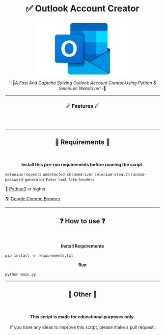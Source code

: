 # <p align="center">✅ Outlook Account Creator</p>
<p align="center"><img src="images/Outlook-Logo.png" alt="Outlook" style="max-width: 60% !important"></p>
<p align="center">✨🚀<em>A Fast And Captcha Solving Outlook Account Creator Using Python &amp; Selenium Webdriver</em>✨🚀</p>

----
### <p align="center">☄ Features ☄</p>
<br>

<br>

-----

## <p align="center">🔩 Requirements 🔩</p>
<br>
<p align="center"> <strong>Install this pre-run requirements before running the script.</strong></p>

`selenium`
`requests`
`undetected-chromedriver`
`selenium-stealth`
`random-password-generator`
`Faker`
`lxml`
`fake-headers`

🐍 <a href="https://www.python.org/">Python3</a> or higher.

🌎 <a href="https://www.google.com/intl/en_us/chrome">Google Chrome Browser</a>
<br>


----

## <p align="center">❓ How to use ❓</p>
<br>
<p align="center"><strong>Install Requirements</strong></p>

```
pip install -r requirements.txt
```


<p align="center"><strong>Run</strong></p>

```
python main.py
```

----

## <p align="center">📌 Other 📌</p>
<br>
<p align="center"><strong>This script is made for educational purposes only.</strong><br><br>If you have any ideas to improve this script, please make a pull request.</p>